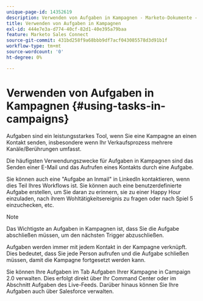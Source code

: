 ```yaml
---
unique-page-id: 14352619
description: Verwenden von Aufgaben in Kampagnen - Marketo-Dokumente - Produktdokumentation
title: Verwenden von Aufgaben in Kampagnen
exl-id: 444e7e3a-d774-40cf-82d1-40e395a79baa
feature: Marketo Sales Connect
source-git-commit: 431bd258f9a68bbb9df7acf043085578d3d91b1f
workflow-type: tm+mt
source-wordcount: '0'
ht-degree: 0%

---
```


# Verwenden von Aufgaben in Kampagnen {#using-tasks-in-campaigns}

Aufgaben sind ein leistungsstarkes Tool, wenn Sie eine Kampagne an einen Kontakt senden, insbesondere wenn Ihr Verkaufsprozess mehrere Kanäle/Berührungen umfasst.

Die häufigsten Verwendungszwecke für Aufgaben in Kampagnen sind das Senden einer E-Mail und das Aufrufen eines Kontakts durch eine Aufgabe.

Sie können auch eine &quot;Aufgabe an Inmail&quot; in LinkedIn kontaktieren, wenn dies Teil Ihres Workflows ist. Sie können auch eine benutzerdefinierte Aufgabe erstellen, um Sie daran zu erinnern, sie zu einer Happy Hour einzuladen, nach ihrem Wohltätigkeitsereignis zu fragen oder nach Spiel 5 einzuchecken, etc.

>[!NOTE]
>
>Das Wichtigste an Aufgaben in Kampagnen ist, dass Sie die Aufgabe abschließen müssen, um den nächsten Trigger abzuschließen.

Aufgaben werden immer mit jedem Kontakt in der Kampagne verknüpft. Dies bedeutet, dass Sie jede Person aufrufen und die Aufgabe schließen müssen, damit die Kampagne fortgesetzt werden kann.

Sie können Ihre Aufgaben im Tab Aufgaben Ihrer Kampagne in Campaign 2.0 verwalten. Dies erfolgt direkt über Ihr Command Center oder im Abschnitt Aufgaben des Live-Feeds. Darüber hinaus können Sie Ihre Aufgaben auch über Salesforce verwalten.
